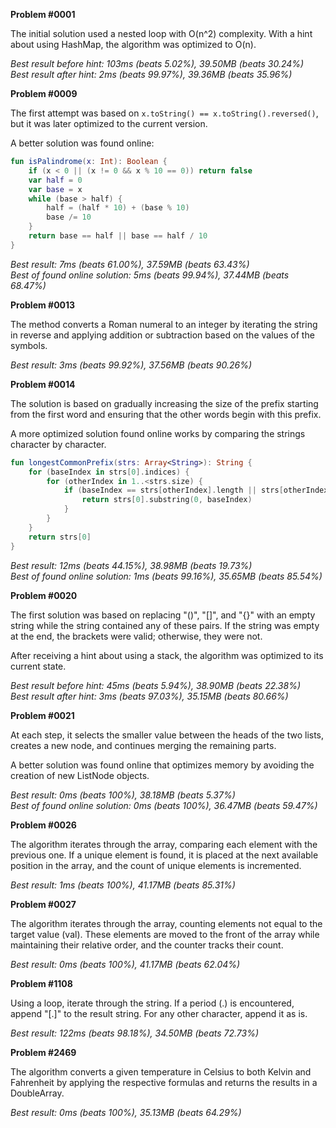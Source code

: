 **Problem #0001**

The initial solution used a nested loop with O(n^2) complexity. With a hint about using HashMap, the algorithm was optimized to O(n).

*Best result before hint: 103ms (beats 5.02%), 39.50MB (beats 30.24%)*  
*Best result after hint: 2ms (beats 99.97%), 39.36MB (beats 35.96%)*

**Problem #0009**

The first attempt was based on `x.toString() == x.toString().reversed()`, but it was later optimized to the current
version.

A better solution was found online:

```kotlin
fun isPalindrome(x: Int): Boolean {
    if (x < 0 || (x != 0 && x % 10 == 0)) return false
    var half = 0
    var base = x
    while (base > half) {
        half = (half * 10) + (base % 10)
        base /= 10
    }
    return base == half || base == half / 10
}
```

*Best result: 7ms (beats 61.00%), 37.59MB (beats 63.43%)*  
*Best of found online solution: 5ms (beats 99.94%), 37.44MB (beats 68.47%)*

**Problem #0013**

The method converts a Roman numeral to an integer by iterating the string in reverse and applying addition or
subtraction based on the values of the symbols.

*Best result: 3ms (beats 99.92%), 37.56MB (beats 90.26%)*

**Problem #0014**

The solution is based on gradually increasing the size of the prefix starting from the first word and ensuring that the
other words begin with this prefix.

A more optimized solution found online works by comparing the strings character by character.

```kotlin
fun longestCommonPrefix(strs: Array<String>): String {
    for (baseIndex in strs[0].indices) {
        for (otherIndex in 1..<strs.size) {
            if (baseIndex == strs[otherIndex].length || strs[otherIndex][baseIndex] != strs[0][baseIndex]) {
                return strs[0].substring(0, baseIndex)
            }
        }
    }
    return strs[0]
}
```

*Best result: 12ms (beats 44.15%), 38.98MB (beats 19.73%)*  
*Best of found online solution: 1ms (beats 99.16%), 35.65MB (beats 85.54%)*

**Problem #0020**

The first solution was based on replacing "()", "[]", and "{}" with an empty string while the string contained any of
these pairs. If the string was empty at the end, the brackets were valid; otherwise, they were not.

After receiving a hint about using a stack, the algorithm was optimized to its current state.

*Best result before hint: 45ms (beats 5.94%), 38.90MB (beats 22.38%)*  
*Best result after hint: 3ms (beats 97.03%), 35.15MB (beats 80.66%)*

**Problem #0021**

At each step, it selects the smaller value between the heads of the two lists, creates a new node, and continues merging the remaining parts.

A better solution was found online that optimizes memory by avoiding the creation of new ListNode objects.

*Best result: 0ms (beats 100%), 38.18MB (beats 5.37%)*  
*Best of found online solution: 0ms (beats 100%), 36.47MB (beats 59.47%)*

**Problem #0026**

The algorithm iterates through the array, comparing each element with the previous one. If a unique element is found, it is placed at the next available position in the array, and the count of unique elements is incremented.

*Best result: 1ms (beats 100%), 41.17MB (beats 85.31%)*

**Problem #0027**

The algorithm iterates through the array, counting elements not equal to the target value (val). These elements are moved to the front of the array while maintaining their relative order, and the counter tracks their count.

*Best result: 0ms (beats 100%), 41.17MB (beats 62.04%)*


**Problem #1108**

Using a loop, iterate through the string. If a period (.) is encountered, append "[.]" to the result string. For any other character, append it as is.

*Best result: 122ms (beats 98.18%), 34.50MB (beats 72.73%)*

**Problem #2469**

The algorithm converts a given temperature in Celsius to both Kelvin and Fahrenheit by applying the respective formulas and returns the results in a DoubleArray.

*Best result: 0ms (beats 100%), 35.13MB (beats 64.29%)*  